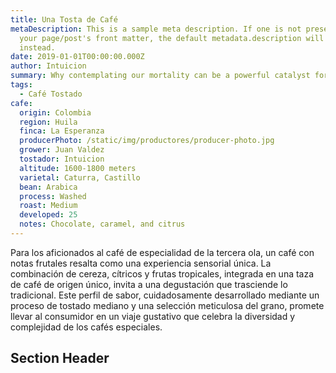 ```yaml
---
title: Una Tosta de Café
metaDescription: This is a sample meta description. If one is not present in
  your page/post's front matter, the default metadata.description will be used
  instead.
date: 2019-01-01T00:00:00.000Z
author: Intuicion
summary: Why contemplating our mortality can be a powerful catalyst for change
tags:
  - Café Tostado
cafe:
  origin: Colombia
  region: Huila
  finca: La Esperanza
  producerPhoto: /static/img/productores/producer-photo.jpg
  grower: Juan Valdez
  tostador: Intuicion
  altitude: 1600-1800 meters
  varietal: Caturra, Castillo
  bean: Arabica
  process: Washed
  roast: Medium
  developed: 25
  notes: Chocolate, caramel, and citrus
---
```


Para los aficionados al café de especialidad de la tercera ola, un café con notas frutales resalta como una experiencia sensorial única. La combinación de cereza, cítricos y frutas tropicales, integrada en una taza de café de origen único, invita a una degustación que trasciende lo tradicional. Este perfil de sabor, cuidadosamente desarrollado mediante un proceso de tostado mediano y una selección meticulosa del grano, promete llevar al consumidor en un viaje gustativo que celebra la diversidad y complejidad de los cafés especiales.

## Section Header
